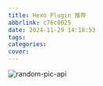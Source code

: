 ```yaml
---
title: Hexo Plugin 推荐
abbrlink: c76c0025
date: 2024-11-29 14:18:53
tags:
categories:
cover:
---
```


![random-pic-api](https://api.dong4j.ink:1024/cover?spm={{spm}})